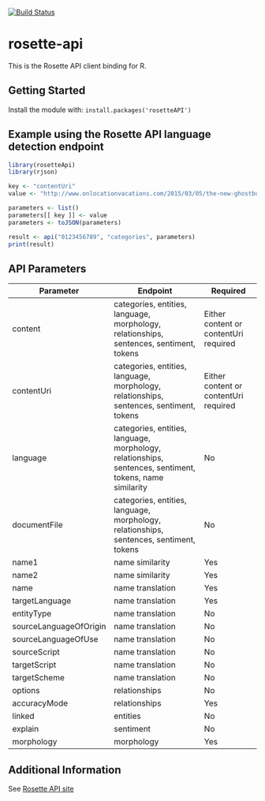 [![Build Status](https://travis-ci.org/rosette-api/R.svg?branch=master)](https://travis-ci.org/rosette-api/nodejs)

# rosette-api

This is the Rosette API client binding for R.

## Getting Started
Install the module with: `install.packages('rosetteAPI')`


## Example using the Rosette API language detection endpoint
```R
library(rosetteApi)
library(rjson)

key <- "contentUri"
value <- "http://www.onlocationvacations.com/2015/03/05/the-new-ghostbusters-movie-begins-filming-in-boston-in-june/"

parameters <- list()
parameters[[ key ]] <- value
parameters <- toJSON(parameters)

result <- api("0123456789", "categories", parameters)
print(result)
```
## API Parameters
| Parameter                     | Endpoint                                            | Required
| -------------                 |-------------                                        |------------- 
| content                    | categories, entities, language, morphology, relationships, sentences, sentiment, tokens            | Either content or contentUri required |
| contentUri                      | categories, entities, language, morphology, relationships, sentences, sentiment, tokens       | Either content or contentUri required |
| language                          | categories, entities, language, morphology, relationships, sentences, sentiment, tokens, name similarity                    | No |
| documentFile                      | categories, entities, language, morphology, relationships, sentences, sentiment, tokens                  | No |
| name1                 | name similarity               | Yes |
| name2               | name similarity| Yes |
| name    | name translation     | Yes |
| targetLanguage           | name translation           | Yes |
| entityType                 | name translation         | No |
| sourceLanguageOfOrigin        | name translation | No |
| sourceLanguageOfUse                         | name translation       | No |
| sourceScript                     | name translation               | No |
| targetScript                     | name translation                    | No |
| targetScheme                        | name translation          | No |
| options              | relationships        | No |
| accuracyMode              | relationships        | Yes |
| linked              | entities        | No |
| explain              | sentiment        | No |
| morphology             | morphology        | Yes |

## Additional Information
See [Rosette API site](https://developer.rosette.com/)